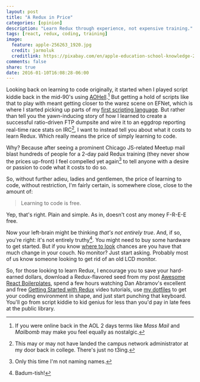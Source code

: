 ```yaml
---
layout: post
title: "A Redux in Price"
categories: [opinion]
description: "Learn Redux through experience, not expensive training."
tags: [react, redux, coding, training]
image:
  feature: apple-256263_1920.jpg
  credit: jarmoluk
  creditlink: https://pixabay.com/en/apple-education-school-knowledge-256263/
comments: false
share: true
date: 2016-01-10T16:08:28-06:00
---
```



Looking back on learning to code originally, it started when I played script kiddie back in the mid-90's using [AOHell](https://en.wikipedia.org/wiki/AOHell).[^1] But getting a hold of scripts like that to play with meant getting closer to the warez scene on EFNet, which is where I started picking up parts of my [first scripting language](http://tools.ietf.org/html/rfc2812). But rather than tell you the yawn-inducing story of how I learned to create a successful ratio-driven FTP dumpsite and wire it to an eggdrop reporting real-time race stats on IRC[^2], I want to instead tell you about what it costs to learn Redux. Which really means the price of simply learning to code.

Why? Because after seeing a prominent Chicago JS-related Meetup mail blast hundreds of people for a 2-day paid Redux training (they never show the prices up-front) I feel compelled yet again[^3] to tell anyone with a desire or passion to code what it costs to do so.

So, without further adieu, ladies and gentlemen, the price of learning to code, without restriction, I'm fairly certain, is somewhere close, close to the amount of:

> Learning to code is free.

Yep, that's right. Plain and simple. As in, doesn't cost any money F-R-E-E free.

Now your left-brain might be thinking _that's not entirely true_. And, if so, you're right: it's not entirely truthy[^4]. You might need to buy some hardware to get started. But if you know [where to look](https://www.raspberrypi.org/) chances are you have that much change in your couch. No monitor? Just start asking. Probably most of us know someone looking to get rid of an old LCD monitor.

So, for those looking to learn Redux, I encourage you to save your hard-earned dollars, download a Redux-flavored seed from my post [Awesome React Boilerplates](/awesome-react-boilerplates/), spend a few hours watching Dan Abramov's excellent and free [Getting Started with Redux](https://egghead.io/series/getting-started-with-redux) video tutorials, use [my dotfiles](https://github.com/jhabdas/dotfiles) to get your coding environment in shape, and just start punching that keyboard. You'll go from script kiddie to kid genius for less than you'd pay in late fees at the public library.

[^1]: If you were online back in the AOL 2 days terms like _Mass Mail_ and _Mailbomb_ may make you feel equally as nostalgic.
[^2]: This may or may not have landed the campus network administrator at my door back in college. There's just no t3ing.
[^3]: Only this time I'm not naming names.
[^4]: Badum-tish!
